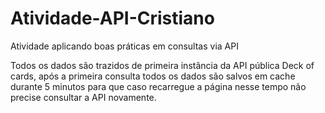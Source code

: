 # Atividade-API-Cristiano
Atividade aplicando boas práticas em consultas via API

Todos os dados são trazidos de primeira instância da API pública Deck of cards, após a primeira consulta todos os dados são salvos em cache durante 5 minutos para que caso recarregue a página nesse tempo não precise consultar a API novamente.
